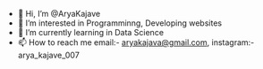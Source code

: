- 👋 Hi, I’m @AryaKajave
- 👀 I’m interested in Programminng, Developing websites
- 🌱 I’m currently learning in Data Science
- 📫 How to reach me email:- aryakajava@gmail.com, instagram:-arya_kajave_007

<!---
AryaKajave/AryaKajave is a ✨ special ✨ repository because its `README.md` (this file) appears on your GitHub profile.
You can click the Preview link to take a look at your changes.
--->

